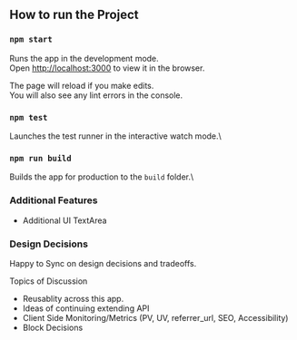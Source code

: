 ## How to run the Project
### `npm start`

Runs the app in the development mode.\
Open [http://localhost:3000](http://localhost:3000) to view it in the browser.

The page will reload if you make edits.\
You will also see any lint errors in the console.

### `npm test`
Launches the test runner in the interactive watch mode.\

### `npm run build`

Builds the app for production to the `build` folder.\

### Additional Features
- Additional UI TextArea

### Design Decisions
Happy to Sync on design decisions and tradeoffs.

Topics of Discussion
- Reusablity across this app.
- Ideas of continuing extending API
- Client Side Monitoring/Metrics  (PV, UV, referrer_url, SEO, Accessibility)
- Block Decisions